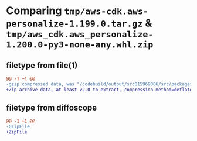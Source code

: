 # Comparing `tmp/aws-cdk.aws-personalize-1.199.0.tar.gz` & `tmp/aws_cdk.aws_personalize-1.200.0-py3-none-any.whl.zip`

## filetype from file(1)

```diff
@@ -1 +1 @@
-gzip compressed data, was "/codebuild/output/src015969006/src/packages/@aws-cdk/aws-personalize/dist/python/aws-cdk.aws-personalize-1.199.0.tar", last modified: Thu Apr 20 17:20:30 2023, max compression
+Zip archive data, at least v2.0 to extract, compression method=deflate
```

## filetype from diffoscope

```diff
@@ -1 +1 @@
-GzipFile
+ZipFile
```

